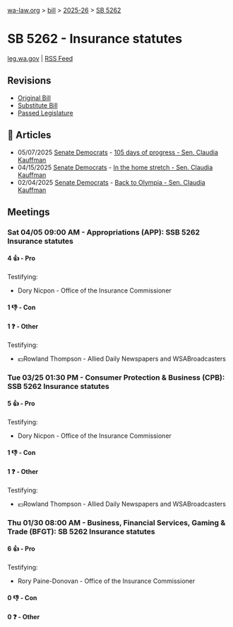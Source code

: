 [wa-law.org](/) > [bill](/bill/) > [2025-26](/bill/2025-26/) > [SB 5262](/bill/2025-26/sb/5262/)

# SB 5262 - Insurance statutes
[leg.wa.gov](https://app.leg.wa.gov/billsummary?BillNumber=5262&Year=2025&Initiative=false) | [RSS Feed](./rss.xml)

## Revisions
* [Original Bill](1/)
* [Substitute Bill](S/)
* [Passed Legislature](S.PL/)

## 📰 Articles
* 05/07/2025 [Senate Democrats](/org/senate_democrats/) - [105 days of progress - Sen. Claudia Kauffman](https://senatedemocrats.wa.gov/kauffman/2025/05/07/105-days-of-progress-2/#:~:text=SB%205262)
* 04/15/2025 [Senate Democrats](/org/senate_democrats/) - [In the home stretch - Sen. Claudia Kauffman](https://senatedemocrats.wa.gov/kauffman/2025/04/15/in-the-home-stretch/#:~:text=SB%205262)
* 02/04/2025 [Senate Democrats](/org/senate_democrats/) - [Back to Olympia - Sen. Claudia Kauffman](https://senatedemocrats.wa.gov/kauffman/2025/02/04/back-to-olympia/#:~:text=SB%205262)

## Meetings
### Sat 04/05 09:00 AM - Appropriations (APP): SSB 5262 Insurance statutes
#### 4 👍 - Pro
Testifying:
* Dory Nicpon - Office of the Insurance Commissioner

#### 1 👎 - Con

#### 1 ❓ - Other
Testifying:
* 💵Rowland Thompson - Allied Daily Newspapers and WSABroadcasters

### Tue 03/25 01:30 PM - Consumer Protection & Business (CPB): SSB 5262 Insurance statutes
#### 5 👍 - Pro
Testifying:
* Dory Nicpon - Office of the Insurance Commissioner

#### 1 👎 - Con

#### 1 ❓ - Other
Testifying:
* 💵Rowland Thompson - Allied Daily Newspapers and WSABroadcasters

### Thu 01/30 08:00 AM - Business, Financial Services, Gaming & Trade (BFGT): SB 5262 Insurance statutes
#### 6 👍 - Pro
Testifying:
* Rory Paine-Donovan - Office of the Insurance Commissioner

#### 0 👎 - Con

#### 0 ❓ - Other
